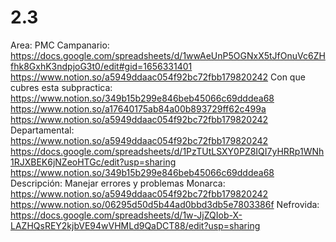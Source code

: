# 2.3

Area: PMC
Campanario: https://docs.google.com/spreadsheets/d/1wwAeUnP5OGNxX5tJfOnuVc6ZHfhk8GxhK3ndpjoG3t0/edit#gid=1656331401
https://www.notion.so/a5949ddaac054f92bc72fbb179820242 
Con que cubres esta subpractica: https://www.notion.so/349b15b299e846beb45066c69dddea68 
https://www.notion.so/a17640175ab84a00b893729ff62c499a 
https://www.notion.so/a5949ddaac054f92bc72fbb179820242 
Departamental: https://www.notion.so/a5949ddaac054f92bc72fbb179820242 
https://docs.google.com/spreadsheets/d/1PzTUtLSXY0PZ8IQI7yHRRp1WNh1RJXBEK6jNZeoHTGc/edit?usp=sharing
https://www.notion.so/349b15b299e846beb45066c69dddea68 
Descripción: Manejar errores y problemas
Monarca: https://www.notion.so/a5949ddaac054f92bc72fbb179820242 
https://www.notion.so/06295d50d5b44ad0bbd3db5e7803386f 
Nefrovida: https://docs.google.com/spreadsheets/d/1w-JjZQIob-X-LAZHQsREY2kjbVE94wVHMLd9QaDCT88/edit?usp=sharing